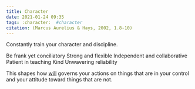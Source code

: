 ```yaml
---
title: Character
date: 2021-01-24 09:35
tags: :character:  #character
citation: (Marcus Aurelius & Hays, 2002, 1.8-10)
---
```


Constantly train your character and discipline.

Be frank yet conciliatory
Strong and flexible
Independent and collaborative
Patient in teaching
Kind
Unwavering reliability


This shapes how [will](202101231259.md) governs your actions on things that are in your control and your attitude toward things that are not. 
